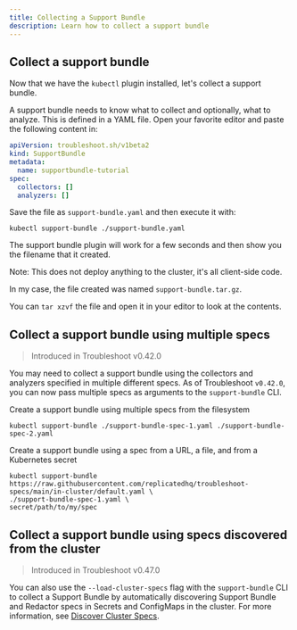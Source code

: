 ```yaml
---
title: Collecting a Support Bundle
description: Learn how to collect a support bundle
---
```


## Collect a support bundle
Now that we have the `kubectl` plugin installed, let's collect a support bundle.

A support bundle needs to know what to collect and optionally, what to analyze.
This is defined in a YAML file.
Open your favorite editor and paste the following content in:

```yaml
apiVersion: troubleshoot.sh/v1beta2
kind: SupportBundle
metadata:
  name: supportbundle-tutorial
spec:
  collectors: []
  analyzers: []
```


 Save the file as `support-bundle.yaml` and then execute it with:

 ```shell
kubectl support-bundle ./support-bundle.yaml
 ```

The support bundle plugin will work for a few seconds and then show you the filename that it created.

Note: This does not deploy anything to the cluster, it's all client-side code.

In my case, the file created was named `support-bundle.tar.gz`.

You can `tar xzvf` the file and open it in your editor to look at the contents.

## Collect a support bundle using multiple specs
> Introduced in Troubleshoot v0.42.0

You may need to collect a support bundle using the collectors and analyzers specified in multiple different specs. As of Troubleshoot `v0.42.0`, you can now pass multiple specs as arguments to the `support-bundle` CLI.

Create a support bundle using multiple specs from the filesystem
 ```shell
kubectl support-bundle ./support-bundle-spec-1.yaml ./support-bundle-spec-2.yaml
 ```

Create a support bundle using a spec from a URL, a file, and from a Kubernetes secret
 ```shell
kubectl support-bundle https://raw.githubusercontent.com/replicatedhq/troubleshoot-specs/main/in-cluster/default.yaml \
./support-bundle-spec-1.yaml \
secret/path/to/my/spec 
 ```

## Collect a support bundle using specs discovered from the cluster
> Introduced in Troubleshoot v0.47.0

You can also use the `--load-cluster-specs` flag with the `support-bundle` CLI to collect a Support Bundle by automatically discovering Support Bundle and Redactor specs in Secrets and ConfigMaps in the cluster. For more information, see [Discover Cluster Specs](discover-cluster-specs). 
